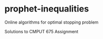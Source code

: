 # prophet-inequalities
Online algorithms for optimal stopping problem

Solutions to CMPUT 675 Assignment
